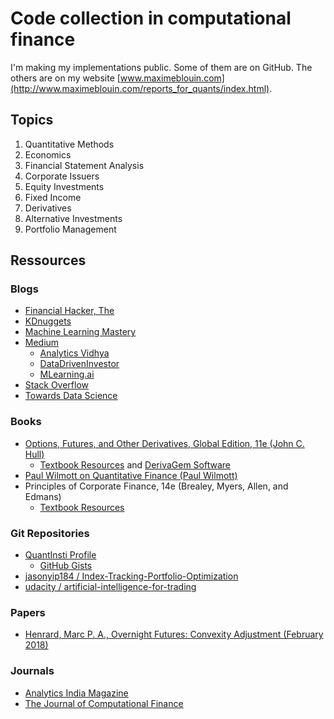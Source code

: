 # Code collection in computational finance

I'm making my implementations public. Some of them are on GitHub. The others are on my website [www.maximeblouin.com](http://www.maximeblouin.com/reports_for_quants/index.html).

## Topics

1. Quantitative Methods
2. Economics
3. Financial Statement Analysis
4. Corporate Issuers
5. Equity Investments
6. Fixed Income
7. Derivatives
8. Alternative Investments
9. Portfolio Management

## Ressources

### Blogs

* [Financial Hacker, The](https://financial-hacker.com)
* [KDnuggets](https://www.kdnuggets.com)
* [Machine Learning Mastery](https://machinelearningmastery.com)
* [Medium](https://medium.com)
  * [Analytics Vidhya](https://medium.com/analytics-vidhya)
  * [DataDrivenInvestor](https://medium.datadriveninvestor.com)
  * [MLearning.ai](https://medium.com/mlearning-ai)
* [Stack Overflow](https://stackoverflow.com)
* [Towards Data Science](https://towardsdatascience.com)

### Books

* [Options, Futures, and Other Derivatives, Global Edition, 11e (John C. Hull)](https://www.pearson.com/en-us/subject-catalog/p/options-futures-and-other-derivatives/P200000005938/9780136939917)
  * [Textbook Resources](http://www-2.rotman.utoronto.ca/~hull/ofod/) and [DerivaGem Software](http://www-2.rotman.utoronto.ca/~hull/software/index.html)
* [Paul Wilmott on Quantitative Finance (Paul Wilmott)](https://www.wiley.com/en-us/Paul+Wilmott+on+Quantitative+Finance%2C+3+Volume+Set%2C+2nd+Edition-p-9781118836835)
* Principles of Corporate Finance, 14e (Brealey, Myers, Allen, and Edmans)
  * [Textbook Resources](https://www.mhhe.com/brealey14e)

### Git Repositories

* [QuantInsti Profile](https://github.com/quantra-go-algo)
  * [GitHub Gists](https://gist.github.com/quantra-go-algo)
* [jasonyip184 / Index-Tracking-Portfolio-Optimization](https://github.com/jasonyip184/Index-Tracking-Portfolio-Optimization)
* [udacity / artificial-intelligence-for-trading](https://github.com/udacity/artificial-intelligence-for-trading)

### Papers

* [Henrard, Marc P. A., Overnight Futures: Convexity Adjustment (February 2018)](https://papers.ssrn.com/sol3/papers.cfm?abstract_id=3134346)

### Journals

* [Analytics India Magazine](https://analyticsindiamag.com)
* [The Journal of Computational Finance](https://www.risk.net/journal-of-computational-finance)
